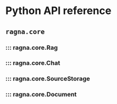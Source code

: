 # Python API reference

## `ragna.core`

### ::: ragna.core.Rag

### ::: ragna.core.Chat

### ::: ragna.core.SourceStorage

### ::: ragna.core.Document
